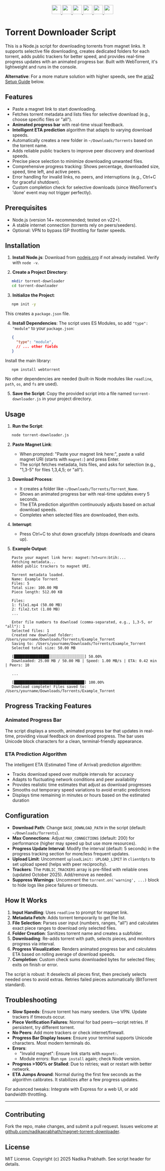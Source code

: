 <p align="center">
  <a href="https://github.com/Tw93" target="_blank">
    <img src="https://img.shields.io/badge/Follow-Tw5-000000?style=for-the-badge&logo=github&logoColor=white" height="30">
  </a>
  <a href="https://t.me/your_telegram_link" target="_blank">
    <img src="https://img.shields.io/badge/Chat-Telegram-26A5E4?style=for-the-badge&logo=telegram&logoColor=white" height="30">
  </a>
   <a href="https://www.linkedin.com/in/nadikaprabhath" target="_blank">
    <img src="https://img.shields.io/badge/Chat-linkendin-26A5E4?style=for-the-badge&logo=linkendin&logoColor=white" height="30">
  </a>
  <a href="#" target="_blank">
    <img src="https://img.shields.io/badge/Downloads-2-00C853?style=for-the-badge&logo=icloud&logoColor=white" height="30">
  </a>
  <a href="#" target="_blank">
    <img src="https://img.shields.io/badge/Commit_Activity-2/month-2962FF?style=for-the-badge&logo=git&logoColor=white" height="30">
  </a>
  <a href="#" target="_blank">
    <img src="https://img.shields.io/badge/Issues-1_closed-FFD54F?style=for-the-badge&logo=github&logoColor=black" height="30">
  </a>
</p>

# Torrent Downloader Script

This is a Node.js script for downloading torrents from magnet links. It supports selective file downloading, creates dedicated folders for each torrent, adds public trackers for better speed, and provides real-time progress updates with an animated progress bar. Built with WebTorrent, it's lightweight and runs in the console.

**Alternative**: For a more mature solution with higher speeds, see the [aria2 Setup Guide](#alternative-using-aria2) below.

## Features
- Paste a magnet link to start downloading.
- Fetches torrent metadata and lists files for selective download (e.g., choose specific files or "all").
- **Animated progress bar** with real-time visual feedback.
- **Intelligent ETA prediction** algorithm that adapts to varying download speeds.
- Automatically creates a new folder in `~/Downloads/Torrents` based on the torrent name.
- Adds reliable public trackers to improve peer discovery and download speeds.
- Precise piece selection to minimize downloading unwanted files.
- Comprehensive progress tracking: Shows percentage, downloaded size, speed, time left, and active peers.
- Error handling for invalid links, no peers, and interruptions (e.g., Ctrl+C for graceful shutdown).
- Custom completion check for selective downloads (since WebTorrent's 'done' event may not trigger perfectly).

## Prerequisites
- Node.js (version 14+ recommended; tested on v22+).
- A stable internet connection (torrents rely on peers/seeders).
- Optional: VPN to bypass ISP throttling for faster speeds.

## Installation
1. **Install Node.js**: Download from [nodejs.org](https://nodejs.org/) if not already installed. Verify with `node -v`.

2. **Create a Project Directory**:
```bash
   mkdir torrent-downloader
   cd torrent-downloader
```

3. **Initialize the Project**:
```bash
   npm init -y
```
   This creates a `package.json` file.

4. **Install Dependencies**:
   The script uses ES Modules, so add `"type": "module"` to your `package.json`:
```json
   {
     "type": "module",
     // ... other fields
   }
```
   Install the main library:
```bash
   npm install webtorrent
```
   No other dependencies are needed (built-in Node modules like `readline`, `path`, `os`, and `fs` are used).

5. **Save the Script**:
   Copy the provided script into a file named `torrent-downloader.js` in your project directory.

## Usage
1. **Run the Script**:
```bash
   node torrent-downloader.js
```

2. **Paste Magnet Link**:
   - When prompted: "Paste your magnet link here:", paste a valid magnet URI (starts with `magnet:`) and press Enter.
   - The script fetches metadata, lists files, and asks for selection (e.g., "1,3-5" for files 1,3,4,5; or "all").

3. **Download Process**:
   - It creates a folder like `~/Downloads/Torrents/Torrent_Name`.
   - Shows an animated progress bar with real-time updates every 5 seconds.
   - The ETA prediction algorithm continuously adjusts based on actual download speeds.
   - Completes when selected files are downloaded, then exits.

4. **Interrupt**:
   - Press Ctrl+C to shut down gracefully (stops downloads and cleans up).

5. **Example Output**:
```
   Paste your magnet link here: magnet:?xt=urn:btih:...
   Fetching metadata...
   Added public trackers to magnet URI.
   
   Torrent metadata loaded.
   Name: Example Torrent
   Files: 5
   Total size: 100.00 MB
   Piece length: 512.00 KB
   
   Files:
   1: file1.mp4 (50.00 MB)
   2: file2.txt (1.00 MB)
   ...
   
   Enter file numbers to download (comma-separated, e.g., 1,3-5, or "all"): 1
   Selected files: 1
   Created new download folder: /Users/yourname/Downloads/Torrents/Example_Torrent
   Saving to: /Users/yourname/Downloads/Torrents/Example_Torrent
   Selected total size: 50.00 MB
   
   [████████████████░░░░░░░░░░░░░░░░] 50.00%
   Downloaded: 25.00 MB / 50.00 MB | Speed: 1.00 MB/s | ETA: 0.42 min | Peers: 10
   
   ...
   
   [████████████████████████████████] 100.00%
   Download complete! Files saved to: /Users/yourname/Downloads/Torrents/Example_Torrent
```

## Progress Tracking Features

### Animated Progress Bar
The script displays a smooth, animated progress bar that updates in real-time, providing visual feedback on download progress. The bar uses Unicode block characters for a clean, terminal-friendly appearance.

### ETA Prediction Algorithm
The intelligent ETA (Estimated Time of Arrival) prediction algorithm:
- Tracks download speed over multiple intervals for accuracy
- Adapts to fluctuating network conditions and peer availability
- Provides realistic time estimates that adjust as download progresses
- Smooths out temporary speed variations to avoid erratic predictions
- Displays time remaining in minutes or hours based on the estimated duration

## Configuration
- **Download Path**: Change `BASE_DOWNLOAD_PATH` in the script (default: `~/Downloads/Torrents`).
- **Max Connections**: Adjust `MAX_CONNECTIONS` (default: 200) for performance (higher may speed up but use more resources).
- **Progress Update Interval**: Modify the interval (default: 5 seconds) in the progress tracking section for more/less frequent updates.
- **Upload Limit**: Uncomment `uploadLimit: UPLOAD_LIMIT` in `clientOpts` to set upload speed (helps with peer reciprocity).
- **Trackers**: The `PUBLIC_TRACKERS` array is pre-filled with reliable ones (updated October 2025). Add/remove as needed.
- **Suppress Warnings**: Uncomment the `torrent.on('warning', ...)` block to hide logs like piece failures or timeouts.

## How It Works
1. **Input Handling**: Uses `readline` to prompt for magnet link.
2. **Metadata Fetch**: Adds torrent temporarily to get file list.
3. **File Selection**: Parses user input (numbers, ranges, "all") and calculates exact piece ranges to download only selected files.
4. **Folder Creation**: Sanitizes torrent name and creates a subfolder.
5. **Downloading**: Re-adds torrent with path, selects pieces, and monitors progress via interval.
6. **Progress Visualization**: Renders animated progress bar and calculates ETA based on rolling average of download speeds.
7. **Completion**: Custom check sums downloaded bytes for selected files; exits on finish or error.

The script is robust: It deselects all pieces first, then precisely selects needed ones to avoid extras. Retries failed pieces automatically (BitTorrent standard).

## Troubleshooting
- **Slow Speeds**: Ensure torrent has many seeders. Use VPN. Update trackers if timeouts occur.
- **Piece Verification Failures**: Normal for bad peers—script retries. If persistent, try different torrent.
- **No Peers**: Add more trackers or check internet/firewall.
- **Progress Bar Display Issues**: Ensure your terminal supports Unicode characters. Most modern terminals do.
- **Errors**:
  - "Invalid magnet": Ensure link starts with `magnet:`.
  - Module errors: Run `npm install` again; check Node version.
- **Progress >100% or Stalled**: Due to retries; wait or restart with better network.
- **ETA Jumps Around**: Normal during the first few seconds as the algorithm calibrates. It stabilizes after a few progress updates.

For advanced tweaks: Integrate with Express for a web UI, or add bandwidth throttling.

---

## Contributing
Fork the repo, make changes, and submit a pull request. Issues welcome at [github.com/nadikaprabhath/magnet-torrent-downloader](https://github.com/nadikaprabhath/magnet-torrent-downloader).

## License
MIT License. Copyright (c) 2025 Nadika Prabhath. See script header for details.
